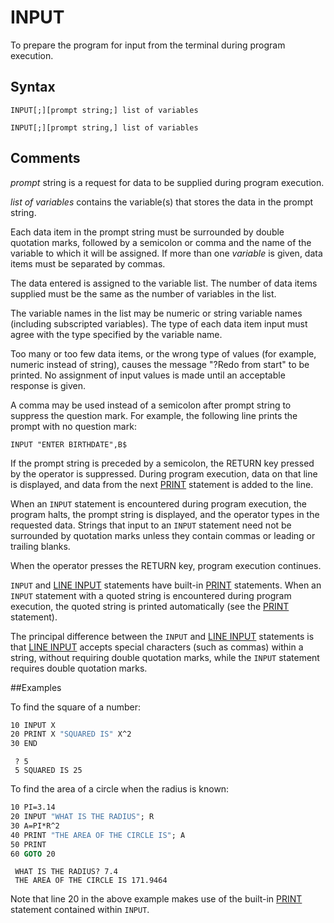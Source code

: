 # INPUT

To prepare the program for input from the terminal during program execution.

## Syntax

`INPUT[;][prompt string;] list of variables`

`INPUT[;][prompt string,] list of variables`

## Comments

*prompt* string is a request for data to be supplied during program execution.

*list of variables* contains the variable(s) that stores the data in the prompt string.

Each data item in the prompt string must be surrounded by double quotation marks, followed by a semicolon or comma and the name of the variable to which it will be assigned. If more than one *variable* is given, data items must be separated by commas.

The data entered is assigned to the variable list. The number of data items supplied must be the same as the number of variables in the list.

The variable names in the list may be numeric or string variable names (including subscripted variables). The type of each data item input must agree with the type specified by the variable name.

Too many or too few data items, or the wrong type of values (for example, numeric instead of string), causes the message "?Redo from start" to be printed. No assignment of input values is made until an acceptable response is given.

A comma may be used instead of a semicolon after prompt string to suppress the question mark. For example, the following line prints the prompt with no question mark:

`INPUT "ENTER BIRTHDATE",B$`

If the prompt string is preceded by a semicolon, the RETURN key pressed by the operator is suppressed. During program execution, data on that line is displayed, and data from the next [PRINT](PRINT) statement is added to the line.

When an `INPUT` statement is encountered during program execution, the program halts, the prompt string is displayed, and the operator types in the requested data. Strings that input to an `INPUT` statement need not be surrounded by quotation marks unless they contain commas or leading or trailing blanks.

When the operator presses the RETURN key, program execution continues.

`INPUT` and [LINE INPUT](LINE-INPUT) statements have built-in [PRINT](PRINT) statements. When an `INPUT` statement with a quoted string is encountered during program execution, the quoted string is printed automatically (see the [PRINT](PRINT) statement).

The principal difference between the `INPUT` and [LINE INPUT](LINE-INPUT) statements is that [LINE INPUT](LINE-INPUT) accepts special characters (such as commas) within a string, without requiring double quotation marks, while the `INPUT` statement requires double quotation marks.

##Examples

To find the square of a number:

```vb
10 INPUT X
20 PRINT X "SQUARED IS" X^2
30 END
```

```text
 ? 5
 5 SQUARED IS 25
```

To find the area of a circle when the radius is known:

```vb
10 PI=3.14
20 INPUT "WHAT IS THE RADIUS"; R
30 A=PI*R^2
40 PRINT "THE AREA OF THE CIRCLE IS"; A
50 PRINT
60 GOTO 20
```

```text
 WHAT IS THE RADIUS? 7.4
 THE AREA OF THE CIRCLE IS 171.9464
``` 

Note that line 20 in the above example makes use of the built-in [PRINT](PRINT) statement contained within `INPUT`.
